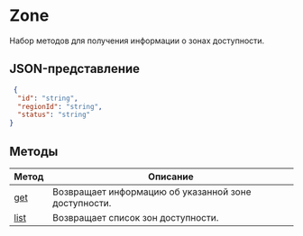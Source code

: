# Zone
Набор методов для получения информации о зонах доступности.
## JSON-представление
```json 
 {
  "id": "string",
  "regionId": "string",
  "status": "string"
}
```

## Методы
Метод | Описание
--- | ---
[get](get.md) | Возвращает информацию об указанной зоне доступности.
[list](list.md) | Возвращает список зон доступности.